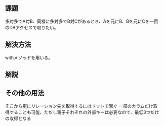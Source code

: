 ## 課題
多対多でA対B、同様に多対多でB対Cがあるとき、Aを元にB、Bを元にCを一回のDBアクセスで取りたい。

## 解決方法
withメソッドを用いる。

## 解説

## その他の用法
そこから更にリレーション先を取得するにはドットで繋ぐ
一部のカラムだけ取得することも可能、ただし親子それぞれの外部キーは必要なので、最低3つだけの取得となる

